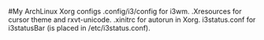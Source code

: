 #My ArchLinux Xorg configs
  .config/i3/config for i3wm.
  .Xresources for cursor theme and rxvt-unicode.
  .xinitrc for autorun in Xorg.
  i3status.conf for i3statusBar (is placed in /etc/i3status.conf).
